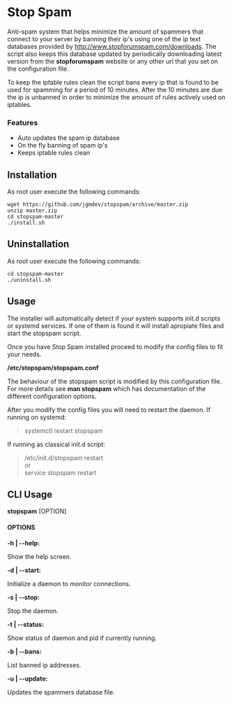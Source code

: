 # Stop Spam

Anti-spam system that helps minimize the amount of spammers that
connect to your server by banning their ip's using one of the ip text
databases provided by http://www.stopforumspam.com/downloads. The
script also keeps this database updated by periodically downloading
latest version from the **stopforumspam** website or any other url that
you set on the configuration file.

To keep the iptable rules clean the script bans every ip that is found
to be used for spamming for a period of 10 minutes. After the 10 minutes
are due the ip is unbanned in order to minimize the amount of rules
actively used on iptables.

### Features

* Auto updates the spam ip database
* On the fly banning of spam ip's
* Keeps iptable rules clean

## Installation

As root user execute the following commands:

```shell
wget https://github.com/jgmdev/stopspam/archive/master.zip
unzip master.zip
cd stopspam-master
./install.sh
```

## Uninstallation

As root user execute the following commands:

```shell
cd stopspam-master
./uninstall.sh
```

## Usage

The installer will automatically detect if your system supports
init.d scripts or systemd services. If one of them is found
it will install apropiate files and start the stopspam script.

Once you have Stop Spam installed proceed to modify the config
files to fit your needs.

**/etc/stopspam/stopspam.conf**

The behaviour of the stopspam script is modified by this configuration file.
For more details see **man stopspam** which has documentation of the
different configuration options.

After you modify the config files you will need to restart the daemon.
If running on systemd:

> systemctl restart stopspam

If running as classical init.d script:

> /etc/init.d/stopspam restart <br />
> or <br />
> service stopspam restart

## CLI Usage

**stopspam** [OPTION]

#### OPTIONS

**-h | --help:**

   Show the help screen.

**-d | --start:**

   Initialize a daemon to monitor connections.

**-s | --stop:**

   Stop the daemon.

**-t | --status:**

   Show status of daemon and pid if currently running.

**-b | --bans:**

   List banned ip addresses.

**-u | --update:**

   Updates the spammers database file.
